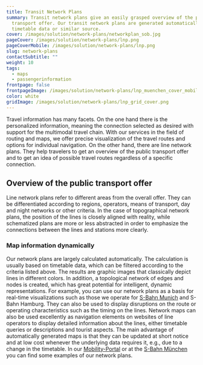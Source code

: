 ```yaml
---
title: Transit Network Plans
summary: Transit network plans give an easily grasped overview of the public
  transport offer. Our transit network plans are generated automatically from
  timetable data or similar source.
cover: /images/solution/network-plans/networkplan_sob.jpg
pageCover: /images/solution/network-plans/lnp.png
pageCoverMobile: /images/solution/network-plans/lnp.png
slug: network-plans
contactSubtitle: ""
weight: 10
tags:
  - maps
  - passengerinformation
frontpage: false
frontpageImage: /images/solution/network-plans/lnp_muenchen_cover_mobile.png
color: white
gridImage: /images/solution/network-plans/lnp_grid_cover.png
---
```

Travel information has many facets. On the one hand there is the personalized information, meaning the connection selected as desired with support for the multimodal travel chain. With our services in the field of routing and maps, we offer precise visualization of the travel routes and options for individual navigation. On the other hand, there are line network plans. They help travelers to get an overview of the public transport offer and to get an idea of ​​possible travel routes regardless of a specific connection.

## Overview of the public transport offer

Line network plans refer to different areas from the overall offer. They can be differentiated according to regions, operators, means of transport, day and night networks or other criteria. In the case of topographical network plans, the position of the lines is closely aligned with reality, while schematized plans are more or less abstracted in order to emphasize the connections between the lines and stations more clearly.

<ResponsiveImage alt="Network plan" desktop="/images/solution/network-plans/liniennetz_01.png" mobile="/images/solution/network-plans/liniennetz_mobil.png" />

### Map information dynamically

Our network plans are largely calculated automatically. The calculation is usually based on timetable data, which can be filtered according to the criteria listed above. The results are graphic images that classically depict lines in different colors.
In addition, a topological network of edges and nodes is created, which has great potential for intelligent, dynamic representations. For example, you can use our network plans as a basis for real-time visualizations such as those we operate for [S-Bahn Munich](https://s-bahn-muenchen-live.de/?mode=schematic) and S-Bahn Hamburg. They can also be used to display disruptions on the route or operating characteristics such as the timing on the lines. Network maps can also be used excellently as navigation elements on websites of line operators to display detailed information about the lines, either timetable queries or descriptions and tourist aspects.
The main advantage of automatically generated maps is that they can be updated at short notice and at low cost whenever the underlying data requires it, e.g., due to a change in the timetable.
In our [Mobility-Portal](https://mobility.portal.geops.io/world.geops.networkplans?lang=de&layers=de.vagfr.topographic&x=873541.47&y=6106471.35&z=13.53) or at the [S-Bahn München](https://s-bahn-muenchen-live.de/?mode=schematic) you can find some examples of our network plans.